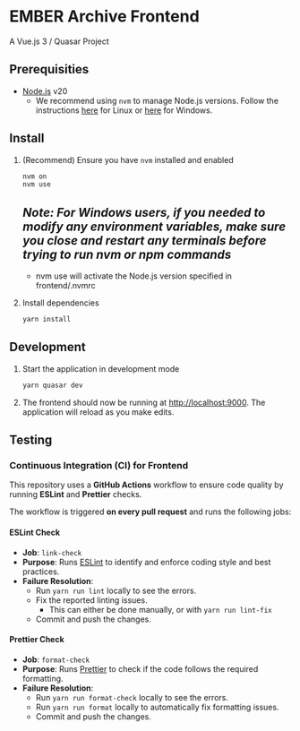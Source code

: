 # EMBER Archive Frontend

A Vue.js 3 / Quasar Project

## Prerequisities

- [Node.js](https://nodejs.org/en) v20
  - We recommend using `nvm` to manage Node.js versions. Follow the instructions [here](https://github.com/nvm-sh/nvm) for Linux or [here](https://github.com/coreybutler/nvm-windows) for Windows.

## Install

1. (Recommend) Ensure you have `nvm` installed and enabled

   ```bash
   nvm on
   nvm use
   ```

   ## _Note: For Windows users, if you needed to modify any environment variables, make sure you close and restart any terminals before trying to run nvm or npm commands_
   - nvm use will activate the Node.js version specified in frontend/.nvmrc

1. Install dependencies

   ```bash
   yarn install
   ```

## Development

1. Start the application in development mode

   ```bash
   yarn quasar dev
   ```

1. The frontend should now be running at [http://localhost:9000](). The application will reload as you make edits.

## Testing

### Continuous Integration (CI) for Frontend

This repository uses a **GitHub Actions** workflow to ensure code quality by running **ESLint** and **Prettier** checks.

The workflow is triggered **on every pull request** and runs the following jobs:

#### ESLint Check

- **Job**: `link-check`
- **Purpose**: Runs [ESLint](https://eslint.org/) to identify and enforce coding style and best practices.
- **Failure Resolution**:
  - Run `yarn run lint` locally to see the errors.
  - Fix the reported linting issues.
    - This can either be done manually, or with `yarn run lint-fix`
  - Commit and push the changes.

#### Prettier Check

- **Job**: `format-check`
- **Purpose**: Runs [Prettier](https://prettier.io/) to check if the code follows the required formatting.
- **Failure Resolution**:
  - Run `yarn run format-check` locally to see the errors.
  - Run `yarn run format` locally to automatically fix formatting issues.
  - Commit and push the changes.
